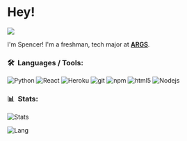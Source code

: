 # Hey!

![](https://komarev.com/ghpvc/?username=sjmccurry)

I'm Spencer! I'm a freshman, tech major at <b><a href="https://www.args.us/" target="_blank">ARGS</a></b>.</p>
### 🛠 &nbsp;Languages / Tools:
<p>
  <img alt="Python" src="https://img.shields.io/badge/-Python-156401?style=flat-square&logo=Python&logoColor=white" />
  <img alt="React" src="https://img.shields.io/badge/-React-45b8d8?style=flat-square&logo=react&logoColor=white" />
  <img alt="Heroku" src="https://img.shields.io/badge/-Heroku-430098?style=flat-square&logo=heroku&logoColor=white" />
  <img alt="git" src="https://img.shields.io/badge/-Git-F05032?style=flat-square&logo=git&logoColor=white" />
  <img alt="npm" src="https://img.shields.io/badge/-NPM-CB3837?style=flat-square&logo=npm&logoColor=white" />
  <img alt="html5" src="https://img.shields.io/badge/-HTML5-E34F26?style=flat-square&logo=html5&logoColor=white" />
  <img alt="Nodejs" src="https://img.shields.io/badge/-Nodejs-43853d?style=flat-square&logo=Node.js&logoColor=white" />
</p>

### 📊 &nbsp;Stats:
![Stats](https://github-readme-stats.vercel.app/api?username=sjmccurry&count_private=true&show_icons=true)

![Lang](https://github-readme-stats.vercel.app/api/top-langs/?username=sjmccurry)
